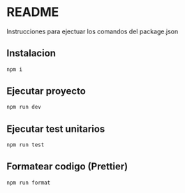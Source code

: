 # README

Instrucciones para ejectuar los comandos del package.json

## Instalacion

```bash
npm i
```

## Ejecutar proyecto

```bash
npm run dev
```

## Ejecutar test unitarios

```bash
npm run test
```

## Formatear codigo (Prettier)

```bash
npm run format
```
